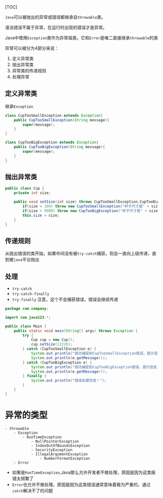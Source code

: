 [TOC]

`Java`可以被抛出的异常或错误都继承自`throwable`类。

语法错误不属于异常，在运行时出现的错误才是异常。

Java中使用`Exception`类作为异常祖类，它和`Error`是唯二直接继承`throwable`的类

异常可以被分为4部分来说：
1. 定义异常类
2. 抛出异常类
3. 异常类的传递规则
4. 处理异常

## 定义异常类
继承`Exception`
```java
class CupTooSmallException extends Exception{
    public CupTooSmallException(String message){
        super(message);
    }
}

class CupTooBigException extends Exception{
    public CupTooBigException(String message){
        super(message);
    }
}
```

## 抛出异常类
```java
public class Cup {
    private int size;

    public void setSize(int size) throws CupTooSmallException,CupTooBigException{
        if(size < 100) throw new CupTooSmallException("杯子尺寸是" + size + ",被子太小啦！");
        if(size > 9900) throw new CupTooBigException("杯子尺寸是" + size + ",被子太大啦！");
        this.size = size;
    }
}
```

## 传递规则
从抛出错误的类开始，如果中间没有被`try-catch`捕获，则会一直向上级传递，直到被`java`平台抛出

## 处理
- `try-catch`
- `try-catch-finally`
- `try-finally` 注意，这个不会捕获错误，错误会继续传递

```java
package com.company;

import com.java123.*;

public class Main {
    public static void main(String[] args) throws Exception {
        try {
            Cup cup = new Cup();
            cup.setSize(12220);
        } catch (CupTooSmallException e) {
            System.out.println("成功捕捉到CupTooSmallException错误，提示信息：");
            System.out.println(e.getMessage());
        } catch (CupTooBigException e) {
            System.out.println("成功捕捉到CupTooBigException错误，提示信息：");
            System.out.println(e.getMessage());
        } finally {
            System.out.println("错误处理完成！");
        }
    }
}
```

# 异常的类型
```
- throwable
    - Exception
        - RunTimeException
            - NullPointerException
            - IndexOutOfBoundsException
            - SecurityException
            - IllegalArgumentException
                - NumberFormatException
    - Error
```

- 如果是`RunTimeException`,Java那么允许开发者不做处理，原因是因为这类报错太频繁了
- `Error`也允许不做处理，原因是因为这类错误通常意味着极为严重的，通过`catch`解决不了的问题